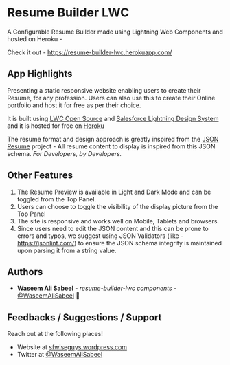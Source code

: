 # Resume Builder LWC

A Configurable Resume Builder made using Lightning Web Components and hosted on Heroku - 

Check it out -  https://resume-builder-lwc.herokuapp.com/

## App Highlights

Presenting a static responsive website enabling users to create their Resume, for any profession. 
Users can also use this to create their Online portfolio and host it for free as per their choice.

It is built using [LWC Open Source](https://lwc.dev/) and [Salesforce Lightning Design System](https://www.lightningdesignsystem.com) and it is hosted for free on [Heroku](https://www.heroku.com/)

The resume format and design approach is greatly inspired from the [JSON Resume](https://jsonresume.org) project - All resume content to display is inspired from this JSON schema.
*For Developers, by Developers.*


## Other Features

1. The Resume Preview is available in Light and Dark Mode and can be toggled from the Top Panel.
2. Users can choose to toggle the visibility of the display picture from the Top Panel
3. The site is responsive and works well on Mobile, Tablets and browsers.
4. Since users need to edit the JSON content and this can be prone to errors and typos, we suggest using JSON Validators (like - https://jsonlint.com/) to ensure the JSON schema integrity is maintained upon parsing it from a string value.


## Authors

* **Waseem Ali Sabeel** - *resume-builder-lwc components* - [@WaseemAliSabeel](https://github.com/WaseemAliSabeel) :cowboy_hat_face:


## Feedbacks / Suggestions / Support

Reach out at the following places!

- Website at [sfwiseguys.wordpress.com](https://sfwiseguys.wordpress.com)
- Twitter at [@WaseemAliSabeel](https://twitter.com/WaseemAliSabeel)
